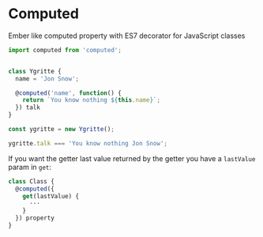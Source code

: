 # Computed

Ember like computed property with ES7 decorator for JavaScript classes


```js
import computed from 'computed';


class Ygritte {
  name = 'Jon Snow';

  @computed('name', function() {
    return `You know nothing ${this.name}`;
  }) talk
}

const ygritte = new Ygritte();

ygritte.talk === 'You know nothing Jon Snow';

```


If you want the getter last value returned by the getter you have a `lastValue` param in `get`:

```js
class Class {
  @computed({
    get(lastValue) {
      ···
    }    
  }) property
}


```
